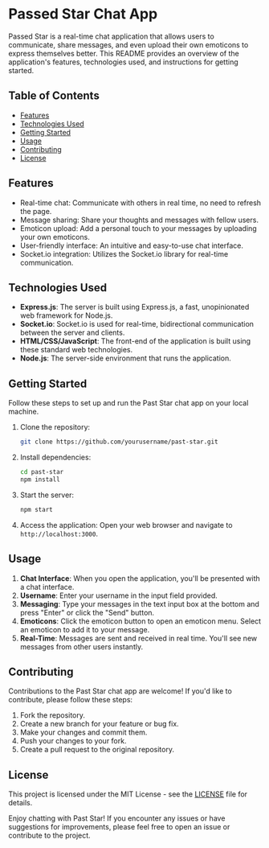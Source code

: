 # Passed Star Chat App

Passed Star is a real-time chat application that allows users to communicate, share messages, and even upload their own emoticons to express themselves better. This README provides an overview of the application's features, technologies used, and instructions for getting started.

## Table of Contents

- [Features](#features)
- [Technologies Used](#technologies-used)
- [Getting Started](#getting-started)
- [Usage](#usage)
- [Contributing](#contributing)
- [License](#license)

## Features

- Real-time chat: Communicate with others in real time, no need to refresh the page.
- Message sharing: Share your thoughts and messages with fellow users.
- Emoticon upload: Add a personal touch to your messages by uploading your own emoticons.
- User-friendly interface: An intuitive and easy-to-use chat interface.
- Socket.io integration: Utilizes the Socket.io library for real-time communication.

## Technologies Used

- **Express.js**: The server is built using Express.js, a fast, unopinionated web framework for Node.js.
- **Socket.io**: Socket.io is used for real-time, bidirectional communication between the server and clients.
- **HTML/CSS/JavaScript**: The front-end of the application is built using these standard web technologies.
- **Node.js**: The server-side environment that runs the application.

## Getting Started

Follow these steps to set up and run the Past Star chat app on your local machine.

1. Clone the repository:

   ```bash
   git clone https://github.com/yourusername/past-star.git
   ```

2. Install dependencies:

   ```bash
   cd past-star
   npm install
   ```

3. Start the server:

   ```bash
   npm start
   ```

4. Access the application:
   Open your web browser and navigate to `http://localhost:3000`.

## Usage

1. **Chat Interface**: When you open the application, you'll be presented with a chat interface.
2. **Username**: Enter your username in the input field provided.
3. **Messaging**: Type your messages in the text input box at the bottom and press "Enter" or click the "Send" button.
4. **Emoticons**: Click the emoticon button to open an emoticon menu. Select an emoticon to add it to your message.
5. **Real-Time**: Messages are sent and received in real time. You'll see new messages from other users instantly.

## Contributing

Contributions to the Past Star chat app are welcome! If you'd like to contribute, please follow these steps:

1. Fork the repository.
2. Create a new branch for your feature or bug fix.
3. Make your changes and commit them.
4. Push your changes to your fork.
5. Create a pull request to the original repository.

## License

This project is licensed under the MIT License - see the [LICENSE](LICENSE) file for details.

Enjoy chatting with Past Star! If you encounter any issues or have suggestions for improvements, please feel free to open an issue or contribute to the project.
